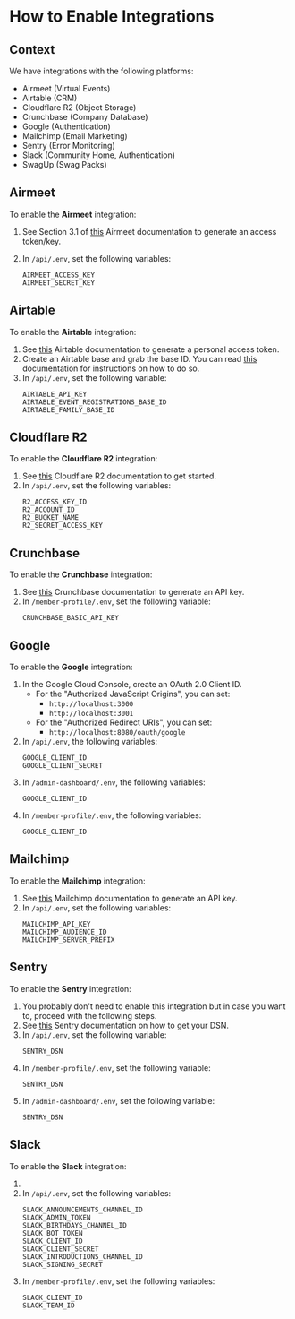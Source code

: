 # How to Enable Integrations

## Context

We have integrations with the following platforms:

- Airmeet (Virtual Events)
- Airtable (CRM)
- Cloudflare R2 (Object Storage)
- Crunchbase (Company Database)
- Google (Authentication)
- Mailchimp (Email Marketing)
- Sentry (Error Monitoring)
- Slack (Community Home, Authentication)
- SwagUp (Swag Packs)

## Airmeet

To enable the **Airmeet** integration:

1. See Section 3.1 of
   [this](https://help.airmeet.com/support/solutions/articles/82000467794-airmeet-public-api)
   Airmeet documentation to generate an access token/key.
2. In `/api/.env`, set the following variables:

   ```
   AIRMEET_ACCESS_KEY
   AIRMEET_SECRET_KEY
   ```

## Airtable

To enable the **Airtable** integration:

1. See [this](https://support.airtable.com/docs/creating-personal-access-tokens)
   Airtable documentation to generate a personal access token.
2. Create an Airtable base and grab the base ID. You can read
   [this](https://support.airtable.com/docs/finding-airtable-ids) documentation
   for instructions on how to do so.
3. In `/api/.env`, set the following variable:
   ```
   AIRTABLE_API_KEY
   AIRTABLE_EVENT_REGISTRATIONS_BASE_ID
   AIRTABLE_FAMILY_BASE_ID
   ```

## Cloudflare R2

To enable the **Cloudflare R2** integration:

1. See [this](https://developers.cloudflare.com/r2/get-started/) Cloudflare R2
   documentation to get started.
2. In `/api/.env`, set the following variables:
   ```
   R2_ACCESS_KEY_ID
   R2_ACCOUNT_ID
   R2_BUCKET_NAME
   R2_SECRET_ACCESS_KEY
   ```

## Crunchbase

To enable the **Crunchbase** integration:

1. See [this](https://data.crunchbase.com/docs/crunchbase-basic-getting-started)
   Crunchbase documentation to generate an API key.
2. In `/member-profile/.env`, set the following variable:
   ```
   CRUNCHBASE_BASIC_API_KEY
   ```

## Google

To enable the **Google** integration:

1. In the Google Cloud Console, create an OAuth 2.0 Client ID.
   - For the "Authorized JavaScript Origins", you can set:
     - `http://localhost:3000`
     - `http://localhost:3001`
   - For the "Authorized Redirect URIs", you can set:
     - `http://localhost:8080/oauth/google`
2. In `/api/.env`, the following variables:
   ```
   GOOGLE_CLIENT_ID
   GOOGLE_CLIENT_SECRET
   ```
3. In `/admin-dashboard/.env`, the following variables:
   ```
   GOOGLE_CLIENT_ID
   ```
4. In `/member-profile/.env`, the following variables:
   ```
   GOOGLE_CLIENT_ID
   ```

## Mailchimp

To enable the **Mailchimp** integration:

1. See [this](https://mailchimp.com/help/about-api-keys) Mailchimp documentation
   to generate an API key.
2. In `/api/.env`, set the following variables:
   ```
   MAILCHIMP_API_KEY
   MAILCHIMP_AUDIENCE_ID
   MAILCHIMP_SERVER_PREFIX
   ```

## Sentry

To enable the **Sentry** integration:

1. You probably don't need to enable this integration but in case you want to,
   proceed with the following steps.
2. See
   [this](https://docs.sentry.io/product/sentry-basics/concepts/dsn-explainer)
   Sentry documentation on how to get your DSN.
3. In `/api/.env`, set the following variable:
   ```
   SENTRY_DSN
   ```
4. In `/member-profile/.env`, set the following variable:
   ```
   SENTRY_DSN
   ```
5. In `/admin-dashboard/.env`, set the following variable:
   ```
   SENTRY_DSN
   ```

## Slack

To enable the **Slack** integration:

1.
2. In `/api/.env`, set the following variables:
   ```
   SLACK_ANNOUNCEMENTS_CHANNEL_ID
   SLACK_ADMIN_TOKEN
   SLACK_BIRTHDAYS_CHANNEL_ID
   SLACK_BOT_TOKEN
   SLACK_CLIENT_ID
   SLACK_CLIENT_SECRET
   SLACK_INTRODUCTIONS_CHANNEL_ID
   SLACK_SIGNING_SECRET
   ```
3. In `/member-profile/.env`, set the following variables:
   ```
   SLACK_CLIENT_ID
   SLACK_TEAM_ID
   ```
